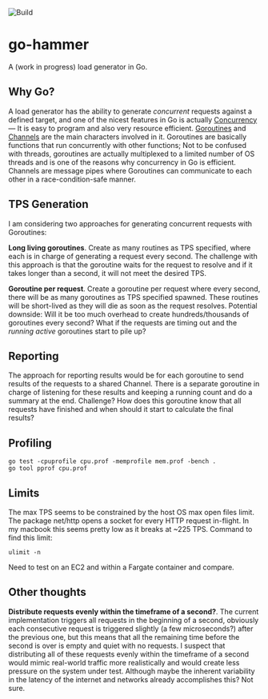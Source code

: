 ![Build](https://github.com/ferdingler/go-hammer/workflows/Go/badge.svg)

# go-hammer

A (work in progress) load generator in Go.

## Why Go?

A load generator has the ability to generate _concurrent_ requests against a defined target, and one of the nicest features in Go is actually [Concurrency](https://www.youtube.com/watch?v=cN_DpYBzKso) –– It is easy to program and also very resource efficient. [Goroutines](https://golang.org/doc/faq#goroutines) and [Channels](https://golangbot.com/channels/) are the main characters involved in it. Goroutines are basically functions that run concurrently with other functions; Not to be confused with threads, goroutines are actually multiplexed to a limited number of OS threads and is one of the reasons why concurrency in Go is efficient. Channels are message pipes where Goroutines can communicate to each other in a race-condition-safe manner.

## TPS Generation

I am considering two approaches for generating concurrent requests with Goroutines: 

**Long living goroutines**. Create as many routines as TPS specified, where each is in charge of generating a request every second. The challenge with this approach is that the goroutine waits for the request to resolve and if it takes longer than a second, it will not meet the desired TPS.

**Goroutine per request**. Create a goroutine per request where every second, there will be as many goroutines as TPS specified spawned. These routines will be short-lived as they will die as soon as the request resolves. Potential downside: Will it be too much overhead to create hundreds/thousands of goroutines every second? What if the requests are timing out and the _running active_ goroutines start to pile up?

## Reporting

The approach for reporting results would be for each goroutine to send results of the requests to a shared Channel. There is a separate goroutine in charge of listening for these results and keeping a running count and do a summary at the end. Challenge? How does this goroutine know that all requests have finished and when should it start to calculate the final results?

## Profiling

```
go test -cpuprofile cpu.prof -memprofile mem.prof -bench .
go tool pprof cpu.prof
```

## Limits

The max TPS seems to be constrained by the host OS max open files limit. The package net/http opens a socket for every HTTP request in-flight. In my macbook this seems pretty low as it breaks at ~225 TPS. Command to find this limit:

```
ulimit -n
```

Need to test on an EC2 and within a Fargate container and compare.

## Other thoughts

**Distribute requests evenly within the timeframe of a second?**. The current implementation triggers all requests in the beginning of a second, obviously each consecutive request is triggered slightly (a few microseconds?) after the previous one, but this means that all the remaining time before the second is over is empty and quiet with no requests. I suspect that distributing all of these requests evenly within the timeframe of a second would mimic real-world  traffic more realistically and would create less pressure on the system under test. Although maybe the inherent variability in the latency of the internet and networks already accomplishes this? Not sure.